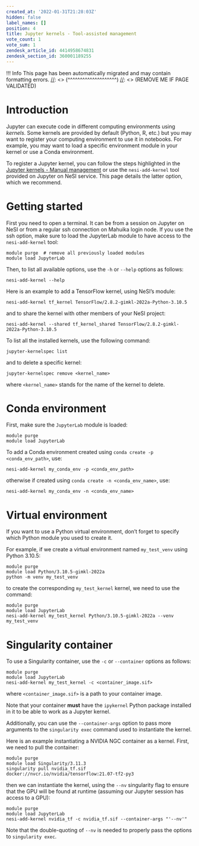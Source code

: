 ```yaml
---
created_at: '2022-01-31T21:28:03Z'
hidden: false
label_names: []
position: 4
title: Jupyter kernels - Tool-assisted management
vote_count: 1
vote_sum: 1
zendesk_article_id: 4414958674831
zendesk_section_id: 360001189255
---
```



[//]: <> (REMOVE ME IF PAGE VALIDATED)
[//]: <> (vvvvvvvvvvvvvvvvvvvv)
 !!! Info
     This page has been automatically migrated and may contain formatting errors.
[//]: <> (^^^^^^^^^^^^^^^^^^^^)
[//]: <> (REMOVE ME IF PAGE VALIDATED)
# Introduction

Jupyter can execute code in different computing environments using
*kernels*. Some kernels are provided by default (Python, R, etc.) but
you may want to register your computing environment to use it in
notebooks. For example, you may want to load a specific environment
module in your kernel or use a Conda environment.

To register a Jupyter kernel, you can follow the steps highlighted in
the [Jupyter kernels - Manual
management](https://support.nesi.org.nz/hc/en-gb/articles/4414951820559)
or use the `nesi-add-kernel` tool provided on Jupyter on NeSI service.
This page details the latter option, which we recommend.

# Getting started

First you need to open a terminal. It can be from a session on Jupyter
on NeSI or from a regular ssh connection on Mahuika login node. If you
use the ssh option, make sure to load the JupyterLab module to have
access to the `nesi-add-kernel` tool:

    module purge  # remove all previously loaded modules
    module load JupyterLab

Then, to list all available options, use the `-h` or `--help` options as
follows:

    nesi-add-kernel --help

Here is an example to add a TensorFlow kernel, using NeSI’s module:

    nesi-add-kernel tf_kernel TensorFlow/2.8.2-gimkl-2022a-Python-3.10.5

and to share the kernel with other members of your NeSI project:

    nesi-add-kernel --shared tf_kernel_shared TensorFlow/2.8.2-gimkl-2022a-Python-3.10.5 

To list all the installed kernels, use the following command:

    jupyter-kernelspec list

and to delete a specific kernel:

    jupyter-kernelspec remove <kernel_name>

where `<kernel_name>` stands for the name of the kernel to delete.

# Conda environment

First, make sure the `JupyterLab` module is loaded:

    module purge
    module load JupyterLab

To add a Conda environment created using
`conda create -p <conda_env_path>`, use:

    nesi-add-kernel my_conda_env -p <conda_env_path>

otherwise if created using `conda create -n <conda_env_name>`, use:

    nesi-add-kernel my_conda_env -n <conda_env_name>

# Virtual environment

If you want to use a Python virtual environment, don’t forget to specify
which Python module you used to create it.

For example, if we create a virtual environment named `my_test_venv`
using Python 3.10.5:

    module purge
    module load Python/3.10.5-gimkl-2022a
    python -m venv my_test_venv

to create the corresponding `my_test_kernel` kernel, we need to use the
command:

    module purge
    module load JupyterLab
    nesi-add-kernel my_test_kernel Python/3.10.5-gimkl-2022a --venv my_test_venv

# Singularity container

To use a Singularity container, use the `-c` or `--container` options as
follows:

    module purge
    module load JupyterLab
    nesi-add-kernel my_test_kernel -c <container_image.sif>

where `<container_image.sif>` is a path to your container image.

Note that your container **must** have the `ipykernel` Python package
installed in it to be able to work as a Jupyter kernel.

Additionally, you can use the `--container-args` option to pass more
arguments to the `singularity exec` command used to instantiate the
kernel.

Here is an example instantiating a NVIDIA NGC container as a kernel.
First, we need to pull the container:

    module purge
    module load Singularity/3.11.3
    singularity pull nvidia_tf.sif docker://nvcr.io/nvidia/tensorflow:21.07-tf2-py3

then we can instantiate the kernel, using the `--nv` singularity flag to
ensure that the GPU will be found at runtime (assuming our Jupyter
session has access to a GPU):

    module purge
    module load JupyterLab
    nesi-add-kernel nvidia_tf -c nvidia_tf.sif --container-args "'--nv'"

Note that the double-quoting of `--nv` is needed to properly pass the
options to `singularity exec`.

